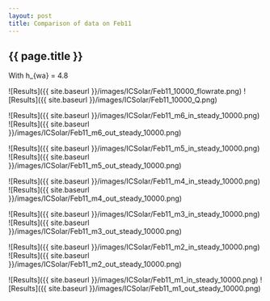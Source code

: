 ```yaml
---
layout: post
title: Comparison of data on Feb11
---
```

{{ page.title }}
-----------------
With h_{wa} = 4.8

![Results]({{ site.baseurl }}/images/ICSolar/Feb11_10000_flowrate.png) ![Results]({{ site.baseurl }}/images/ICSolar/Feb11_10000_Q.png)

![Results]({{ site.baseurl }}/images/ICSolar/Feb11_m6_in_steady_10000.png) ![Results]({{ site.baseurl }}/images/ICSolar/Feb11_m6_out_steady_10000.png)

![Results]({{ site.baseurl }}/images/ICSolar/Feb11_m5_in_steady_10000.png) ![Results]({{ site.baseurl }}/images/ICSolar/Feb11_m5_out_steady_10000.png)

![Results]({{ site.baseurl }}/images/ICSolar/Feb11_m4_in_steady_10000.png) ![Results]({{ site.baseurl }}/images/ICSolar/Feb11_m4_out_steady_10000.png)

![Results]({{ site.baseurl }}/images/ICSolar/Feb11_m3_in_steady_10000.png) ![Results]({{ site.baseurl }}/images/ICSolar/Feb11_m3_out_steady_10000.png)

![Results]({{ site.baseurl }}/images/ICSolar/Feb11_m2_in_steady_10000.png) ![Results]({{ site.baseurl }}/images/ICSolar/Feb11_m2_out_steady_10000.png)

![Results]({{ site.baseurl }}/images/ICSolar/Feb11_m1_in_steady_10000.png) ![Results]({{ site.baseurl }}/images/ICSolar/Feb11_m1_out_steady_10000.png)

